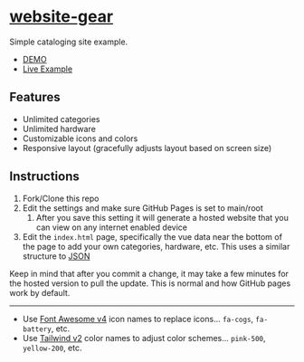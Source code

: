 # [website-gear](https://craigerskine.github.io/website-gear/)
Simple cataloging site example.

* [DEMO](https://craigerskine.github.io/website-gear/)
* [Live Example](https://qrayg.com/rig/)

## Features

* Unlimited categories
* Unlimited hardware
* Customizable icons and colors
* Responsive layout (gracefully adjusts layout based on screen size)

## Instructions

1. Fork/Clone this repo
2. Edit the settings and make sure GitHub Pages is set to main/root 
    1. After you save this setting it will generate a hosted website that you can view on any internet enabled device
3. Edit the `index.html` page, specifically the vue data near the bottom of the page to add your own categories, hardware, etc. This uses a similar structure to [JSON](https://www.w3schools.com/js/js_json.asp)

Keep in mind that after you commit a change, it may take a few minutes for the hosted version to pull the update. This is normal and how GitHub pages work by default.

----

* Use [Font Awesome v4](https://fontawesome.com/v4.7.0/icons/) icon names to replace icons... `fa-cogs`, `fa-battery`, etc.
* Use [Tailwind v2](https://tailwindcss.com/docs/customizing-colors) color names to adjust color schemes... `pink-500`, `yellow-200`, etc.
